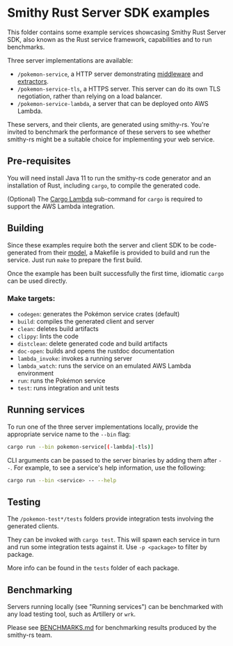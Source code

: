 # Smithy Rust Server SDK examples

This folder contains some example services showcasing Smithy Rust Server SDK,
also known as the Rust service framework, capabilities and to run benchmarks.

Three server implementations are available:

- `/pokemon-service`, a HTTP server demonstrating [middleware] and [extractors].
- `/pokemon-service-tls`, a HTTPS server. This server can do
   its own TLS negotiation, rather than relying on a load balancer.
- `/pokemon-service-lambda`, a server that can be deployed onto AWS Lambda.

These servers, and their clients, are generated using smithy-rs. You're invited
to benchmark the performance of these servers to see whether smithy-rs might be
a suitable choice for implementing your web service.

[middleware]: https://awslabs.github.io/smithy-rs/design/server/middleware.html
[extractors]: https://awslabs.github.io/smithy-rs/design/server/from_parts.html


## Pre-requisites

You will need install Java 11 to run the smithy-rs code generator and an
installation of Rust, including `cargo`, to compile the generated code.

(Optional) The [Cargo Lambda](https://cargo-lambda.info/) sub-command for
`cargo` is required to support the AWS Lambda integration.

## Building

Since these examples require both the server and client SDK to be code-generated
from their [model](/codegen-core/common-test-models/pokemon.smithy), a Makefile is
provided to build and run the service. Just run `make` to prepare the first
build.

Once the example has been built successfully the first time, idiomatic `cargo`
can be used directly.

### Make targets:

- `codegen`: generates the Pokémon service crates (default)
- `build`: compiles the generated client and server
- `clean`: deletes build artifacts
- `clippy`: lints the code
- `distclean`: delete generated code and build artifacts
- `doc-open`: builds and opens the rustdoc documentation
- `lambda_invoke`: invokes a running server
- `lambda_watch`: runs the service on an emulated AWS Lambda environment
- `run`: runs the Pokémon service
- `test`: runs integration and unit tests


## Running services

To run one of the three server implementations locally, provide the appropriate
service name to the `--bin` flag:

```bash
cargo run --bin pokemon-service[(-lambda|-tls)]
```

CLI arguments can be passed to the server binaries by adding them after `--`.
For example, to see a service's help information, use the following:

```bash
cargo run --bin <service> -- --help
```

## Testing

The `/pokemon-test*/tests` folders provide integration tests involving the
generated clients.

They can be invoked with `cargo test`. This will spawn each service in turn
and run some integration tests against it. Use `-p <package>` to filter by
package.

More info can be found in the `tests` folder of each package.


## Benchmarking

Servers running locally (see "Running services") can be benchmarked with any
load testing tool, such as Artillery or `wrk`.

Please see [BENCHMARKS.md](/examples/BENCHMARKS.md) for benchmarking results
produced by the smithy-rs team.
